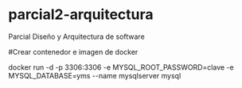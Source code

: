 # parcial2-arquitectura
Parcial Diseño y Arquitectura de software

#Crear contenedor e imagen de docker 

docker run -d -p 3306:3306 -e MYSQL_ROOT_PASSWORD=clave -e MYSQL_DATABASE=yms --name mysqlserver mysql
